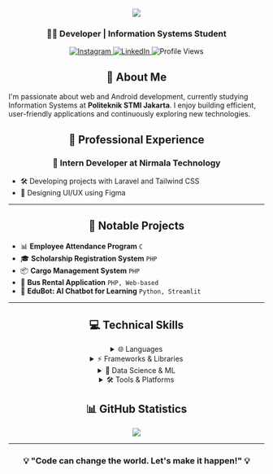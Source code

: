 <h1 align="center">
  <img src="https://readme-typing-svg.herokuapp.com/?lines=Hello+There!+👋;I'm+Ibrahim+Haykal+Alatas;&center=true&size=35&width=500&height=70&duration=4000&pause=1000">
</h1>

<h3 align="center">👨‍💻 Developer | Information Systems Student</h3>

<p align="center">
  <a href="https://instagram.com/ibrahim_haykal">
    <img src="https://img.shields.io/badge/Instagram-%23E4405F.svg?logo=Instagram&logoColor=white" alt="Instagram">
  </a>
  <a href="https://linkedin.com/in/ibrahimhaykalalatas">
    <img src="https://img.shields.io/badge/LinkedIn-%230077B5.svg?logo=linkedin&logoColor=white" alt="LinkedIn">
  </a>
  <img src="https://komarev.com/ghpvc/?username=ibrahimhaykal&color=5865F2" alt="Profile Views">
</p>

<h2 align="center">🚀 About Me</h2>

I'm passionate about web and Android development, currently studying Information Systems at **Politeknik STMI Jakarta**. I enjoy building efficient, user-friendly applications and continuously exploring new technologies.

<h2 align="center">💼 Professional Experience</h2>

<h3 align="center">🏢 Intern Developer at Nirmala Technology</h3>

- 🛠️ Developing projects with Laravel and Tailwind CSS
- 🎨 Designing UI/UX using Figma

---

<h2 align="center">🎯 Notable Projects</h2>

- 📊 **Employee Attendance Program** `C`  
- 🎓 **Scholarship Registration System** `PHP`  
- 📦 **Cargo Management System** `PHP`  
- 🚌 **Bus Rental Application** `PHP, Web-based`  
- 🤖 **EduBot: AI Chatbot for Learning** `Python, Streamlit`  

---

<h2 align="center">💻 Technical Skills</h2>

<details>
<summary align="center">🌐 Languages</summary>
<br>

<div>

![C](https://img.shields.io/badge/c-%2300599C.svg?style=for-the-badge&logo=c&logoColor=white)
![C#](https://img.shields.io/badge/c%23-%23239120.svg?style=for-the-badge&logo=csharp&logoColor=white)
![Java](https://img.shields.io/badge/java-%23ED8B00.svg?style=for-the-badge&logo=openjdk&logoColor=white)
![JavaScript](https://img.shields.io/badge/javascript-%23323330.svg?style=for-the-badge&logo=javascript&logoColor=%23F7DF1E)
![PHP](https://img.shields.io/badge/php-%23777BB4.svg?style=for-the-badge&logo=php&logoColor=white)
![Python](https://img.shields.io/badge/python-3670A0?style=for-the-badge&logo=python&logoColor=ffdd54)
![HTML5](https://img.shields.io/badge/html5-%23E34F26.svg?style=for-the-badge&logo=html5&logoColor=white)
![CSS3](https://img.shields.io/badge/css3-%231572B6.svg?style=for-the-badge&logo=css3&logoColor=white)

</div>
</details>

<details>
<summary align="center">⚡ Frameworks & Libraries</summary>
<br>

<div>

![Next JS](https://img.shields.io/badge/Next-black?style=for-the-badge&logo=next.js&logoColor=white)
![Laravel](https://img.shields.io/badge/Laravel-red?style=for-the-badge&logo=laravel&logoColor=white)
![TailwindCSS](https://img.shields.io/badge/tailwindcss-%2338B2AC.svg?style=for-the-badge&logo=tailwind-css&logoColor=white)
![Bootstrap](https://img.shields.io/badge/bootstrap-%238511FA.svg?style=for-the-badge&logo=bootstrap&logoColor=white)
![DaisyUI](https://img.shields.io/badge/daisyui-5A0EF8?style=for-the-badge&logo=daisyui&logoColor=white)
![Chart.js](https://img.shields.io/badge/chart.js-F5788D.svg?style=for-the-badge&logo=chart.js&logoColor=white)

</div>
</details>

<details>
<summary align="center">🤖 Data Science & ML</summary>
<br>

<div align="center">

![Keras](https://img.shields.io/badge/Keras-%23D00000.svg?style=for-the-badge&logo=Keras&logoColor=white)
![TensorFlow](https://img.shields.io/badge/TensorFlow-%23FF6F00.svg?style=for-the-badge&logo=TensorFlow&logoColor=white)
![NumPy](https://img.shields.io/badge/numpy-%23013243.svg?style=for-the-badge&logo=numpy&logoColor=white)
![Pandas](https://img.shields.io/badge/pandas-%23150458.svg?style=for-the-badge&logo=pandas&logoColor=white)
![scikit-learn](https://img.shields.io/badge/scikit--learn-%23F7931E.svg?style=for-the-badge&logo=scikit-learn&logoColor=white)

</div>
</details>

<details>
<summary align="center">🛠️ Tools & Platforms</summary>
<br>

<div>

![Git](https://img.shields.io/badge/git-%23F05033.svg?style=for-the-badge&logo=git&logoColor=white)
![GitHub](https://img.shields.io/badge/github-%23121011.svg?style=for-the-badge&logo=github&logoColor=white)
![Figma](https://img.shields.io/badge/figma-%23F24E1E.svg?style=for-the-badge&logo=figma&logoColor=white)
![Canva](https://img.shields.io/badge/Canva-%2300C4CC.svg?style=for-the-badge&logo=Canva&logoColor=white)

</div>
</details>

<h2 align="center">📊 GitHub Statistics</h2>

<p align="center">
  <img src="https://github-readme-stats.vercel.app/api/top-langs/?username=ibrahimhaykal&theme=tokyonight&layout=compact" />
</p>

---

<h3 align="center">💡 "Code can change the world. Let's make it happen!" 💡</h3>
